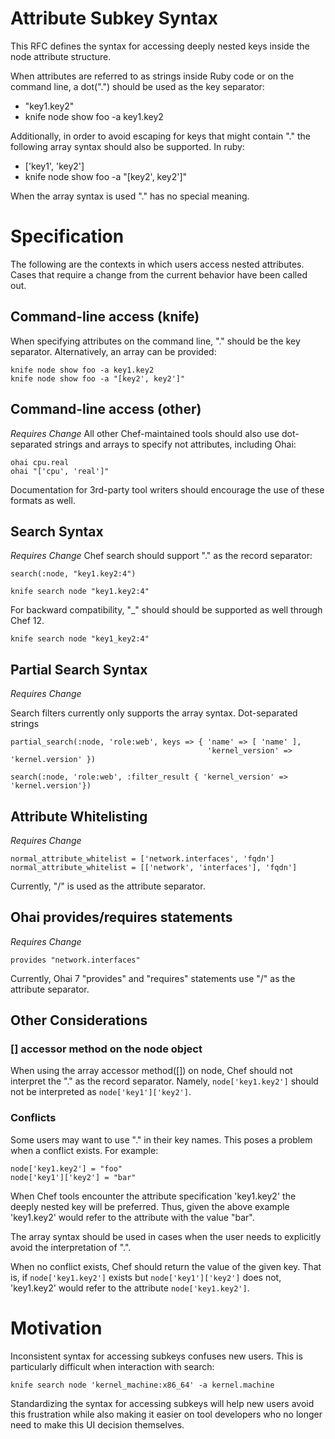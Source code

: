 # Attribute Subkey Syntax

This RFC defines the syntax for accessing deeply nested keys inside
the node attribute structure.

When attributes are referred to as strings inside Ruby code or on the
command line, a dot(".") should be used as the key separator:

   - "key1.key2"
   - knife node show foo -a key1.key2

Additionally, in order to avoid escaping for keys that might contain
"." the following array syntax should also be supported.  In ruby:

   - ['key1', 'key2']
   - knife node show foo -a "[key2', key2']"

When the array syntax is used "." has no special meaning.

# Specification

The following are the contexts in which users access nested
attributes. Cases that require a change from the current behavior have
been called out.

## Command-line access (knife)

When specifying attributes on the command line, "." should be the
key separator.  Alternatively, an array can be provided:

```
knife node show foo -a key1.key2
knife node show foo -a "[key2', key2']"
```
## Command-line access (other)

*Requires Change* All other Chef-maintained tools should also use
dot-separated strings and arrays to specify not attributes, including Ohai:

```
ohai cpu.real
ohai "['cpu', 'real']"
```

Documentation for 3rd-party tool writers should encourage the use of
these formats as well.

## Search Syntax

*Requires Change* Chef search should support "." as the record separator:

```
search(:node, "key1.key2:4")
```

```
knife search node "key1.key2:4"
```

For backward compatibility, "_" should should be supported as
well through Chef 12.

```
knife search node "key1_key2:4"
```

## Partial Search Syntax

*Requires Change*

Search filters currently only supports the array syntax.  Dot-separated strings
```
partial_search(:node, 'role:web', keys => { 'name' => [ 'name' ],
                                            'kernel_version' => 'kernel.version' })

search(:node, 'role:web', :filter_result { 'kernel_version' => 'kernel.version'})
```

## Attribute Whitelisting

*Requires Change*

```
normal_attribute_whitelist = ['network.interfaces', 'fqdn']
normal_attribute_whitelist = [['network', 'interfaces'], 'fqdn']
```

Currently, "/" is used as the attribute separator.

## Ohai provides/requires statements

*Requires Change*

```
provides "network.interfaces"
```

Currently, Ohai 7 "provides" and "requires" statements use "/" as the attribute separator.

## Other Considerations

### [] accessor method on the node object

When using the array accessor method([]) on node, Chef should not
interpret the "." as the record separator.  Namely,
`node['key1.key2']` should not be interpreted as
`node['key1']['key2']`.

### Conflicts

Some users may want to use "." in their key names.  This poses a
problem when a conflict exists.  For example:

```
node['key1.key2'] = "foo"
node['key1']['key2'] = "bar"
```

When Chef tools encounter the attribute specification 'key1.key2' the
deeply nested key will be preferred. Thus, given the above example
'key1.key2' would refer to the attribute with the value "bar".

The array syntax should be used in cases when the user needs to
explicitly avoid the interpretation of ".".

When no conflict exists, Chef should return the value of the given
key. That is, if `node['key1.key2']` exists but
`node['key1']['key2']` does not, 'key1.key2' would refer to the
attribute `node['key1.key2']`.

# Motivation

Inconsistent syntax for accessing subkeys confuses new users.  This is
particularly difficult when interaction with search:

```
knife search node 'kernel_machine:x86_64' -a kernel.machine
```

Standardizing the syntax for accessing subkeys will help new users
avoid this frustration while also making it easier on tool developers
who no longer need to make this UI decision themselves.

